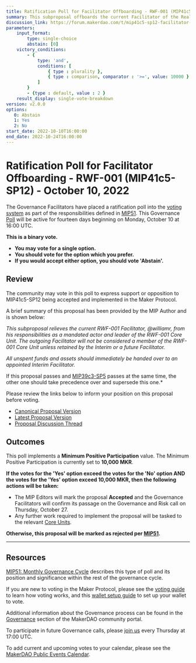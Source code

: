 ```yaml
---
title: Ratification Poll for Facilitator Offboarding - RWF-001 (MIP41c5-SP12) - October 10, 2022
summary: This subproposal offboards the current Facilitator of the Real World Finance Core Unit (RWF-001).
discussion_link: https://forum.makerdao.com/t/mip41c5-sp12-facilitator-offboarding-rwf-001/17332
parameters:
    input_format:
        type: single-choice
        abstain: [0]
    victory_conditions:
        - {
            type: 'and',
            conditions: [
                { type : plurality },
                { type : comparison, comparator : '>=', value: 10000 }
            ]
        }
        - {type : default, value : 2 }
    result_display: single-vote-breakdown
version: v2.0.0
options:
   0: Abstain
   1: Yes
   2: No
start_date: 2022-10-10T16:00:00
end_date: 2022-10-24T16:00:00
---
```

# Ratification Poll for Facilitator Offboarding - RWF-001 (MIP41c5-SP12) - October 10, 2022

The Governance Facilitators have placed a ratification poll into the [voting system](https://vote.makerdao.com/polling) as part of the responsibilities defined in [MIP51](https://mips.makerdao.com/mips/details/MIP51). This Governance [Poll](https://community-development.makerdao.com/en/learn/governance/on-chain-gov) will be active for fourteen days beginning on Monday, October 10 at 16:00 UTC.

**This is a binary vote.**
- **You may vote for a single option.**
- **You should vote for the option which you prefer.**
- **If you would accept either option, you should vote 'Abstain'.**

## Review

The community may vote in this poll to express support or opposition to MIP41c5-SP12 being accepted and implemented in the Maker Protocol.

A brief summary of this proposal has been provided by the MIP Author and is shown below:

*This subproposal relieves the current RWF-001 Facilitator, @williamr, from his responsibilities as a mandated actor and leader of the RWF-001 Core Unit. The outgoing Facilitator will not be considered a member of the RWF-001 Core Unit unless retained by the Interim or a future Facilitator.*

*All unspent funds and assets should immediately be handed over to an appointed Interim Facilitator.*

If this proposal passes and [MIP39c3-SP5](https://forum.makerdao.com/t/mip39c3-sp5-offboarding-the-real-world-finance-core-unit-rwf-001/17753) passes at the same time, the other one should take precedence over and supersede this one.*

Please review the links below to inform your position on this proposal before voting.
* [Canonical Proposal Version](https://github.com/makerdao/mips/blob/46ac501e11beaaef232d881d7706fc7505de52f2/MIP41/MIP41c5-Subproposals/MIP41c5-SP12.md)
* [Latest Proposal Version](https://mips.makerdao.com/mips/details/MIP41c5SP12)
* [Proposal Discussion Thread](https://forum.makerdao.com/t/mip41c5-sp12-facilitator-offboarding-rwf-001/17332)

## Outcomes

This poll implements a **Minimum Positive Participation** value. The Minimum Positive Participation is currently set to **10,000 MKR**.

**If the votes for the 'Yes' option exceed the votes for the 'No' option AND the votes for the 'Yes' option exceed 10,000 MKR, then the following actions will be taken:**
* The MIP Editors will mark the proposal **Accepted** and the Governance Facilitators will confirm its passage on the Governance and Risk call on Thursday, October 27.
* Any further work required to implement the proposal will be tasked to the relevant [Core Units](https://mips.makerdao.com/mips/details/MIP38#mip38c2-core-unit-state).

**Otherwise, this proposal will be marked as rejected per [MIP51](https://mips.makerdao.com/mips/details/MIP51#mip51c2-ratification-poll).**

---

## Resources

[MIP51: Monthly Governance Cycle](https://mips.makerdao.com/mips/details/MIP51) describes this type of poll and its position and significance within the rest of the governance cycle.

If you are new to voting in the Maker Protocol, please see the [voting guide](https://community-development.makerdao.com/en/learn/governance/how-voting-works/) to learn how voting works, and this [wallet setup guide](https://community-development.makerdao.com/en/learn/governance/voting-setup/) to set up your wallet to vote.

Additional information about the Governance process can be found in the [Governance](https://community-development.makerdao.com/en/learn/governance) section of the MakerDAO community portal.

To participate in future Governance calls, please [join us](https://github.com/makerdao/community/tree/master/governance/governance-and-risk-meetings) every Thursday at 17:00 UTC.

To add current and upcoming votes to your calendar, please see the [MakerDAO Public Events Calendar](https://calendar.google.com/calendar/embed?src=makerdao.com_3efhm2ghipksegl009ktniomdk%40group.calendar.google.com&ctz=UTC&mode=week&showCalendars=0&showPrint=0).
